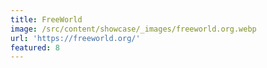 ```yaml
---
title: FreeWorld
image: /src/content/showcase/_images/freeworld.org.webp
url: 'https://freeworld.org/'
featured: 8
---
```

